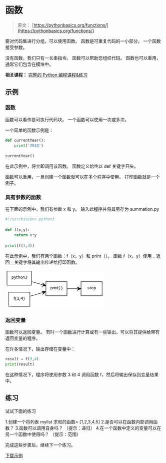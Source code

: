 # 函数

> 原文： [https://pythonbasics.org/functions/](https://pythonbasics.org/functions/)

要对代码集进行分组，可以使用函数。 函数是可重复代码的一小部分。
一个函数接受参数。

没有函数，我们只有一长串指令。 函数可以帮助您组织代码。 函数也可以重用，通常它们包含在模块中。

**相关课程：** [完整的 Python 编程课程&练习](https://gum.co/dcsp)

## 示例

### 函数

函数可以看作是可执行代码块。 一个函数可以使用一次或多次。

一个简单的函数示例是：

```py
def currentYear():
    print('2018')

currentYear()

```

在此示例中，将立即调用该函数。 函数定义始终以 def 关键字开头。

函数可以重用，一旦创建一个函数就可以在多个程序中使用。 打印函数就是一个例子。

### 具有参数的函数

在下面的示例中，我们有参数 x 和 y。 输入此程序并将其另存为 summation.py

```py
#!/usr/bin/env python3

def f(x,y):
    return x*y

print(f(3,4))

```

在此示例中，我们有两个函数：f（x，y）和 print（）。 函数 f（x，y）使用 _ 返回 _ 关键字将其输出传递给打印函数。

![function example](img/98fc53d81bdc36257d084ee3357e2890.jpg)

### 返回变量

函数可以返回变量。 有时一个函数进行计算或有一些输出，可以将其提供给带有返回变量的程序。

在许多情况下，输出存储在变量中：

```py
result = f(3,4)
print(result)

```

在这种情况下，程序将使用参数 3 和 4 调用函数 f，然后将输出保存到变量结果中。

## 练习

试试下面的练习

1.创建一个将列表 mylist 求和的函数= [1,2,3,4,5]
2.是否可以在函数内部调用函数？
3.函数可以调用自身吗？ （提示：递归）
4.在一个函数中定义的变量可以在另一个函数中使用吗？ （提示：范围）

完成这些步骤后，继续下一个练习。

[下载示例](https://gum.co/dcsp)